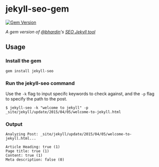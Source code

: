 # jekyll-seo-gem

[![Gem Version](https://badge.fury.io/rb/jekyll-seo.svg)](https://badge.fury.io/rb/jekyll-seo)

*A gem version of [@bhardin]("//github.com/bhardin")'s [SEO Jekyll tool](https://github.com/bhardin/jekyll-seo-script)*

## Usage
### Install the gem
`gem install jekyll-seo`

### Run the jekyll-seo command

Use the `-k` flag to input specifc keywords to check against, and the `-p` flag to specify the path to the post.

```
$ jekyll-seo -k "welcome to jekyll" -p _site/jekyll/update/2015/04/05/welcome-to-jekyll.html
```

### Output
```
Analyzing Post: _site/jekyll/update/2015/04/05/welcome-to-jekyll.html...

Article Heading: true (1)
Page title: true (1)
Content: true (1)
Meta description: false (0)
```
